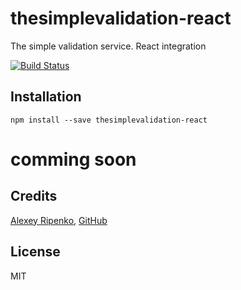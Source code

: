 # thesimplevalidation-react

The simple validation service. React integration

[![Build Status](https://travis-ci.org/ripenko/thesimplevalidation-react.svg?branch=master)](https://travis-ci.org/ripenko/thesimplevalidation-react)

## Installation
```
npm install --save thesimplevalidation-react
```

# comming soon


## Credits
[Alexey Ripenko](http://ripenko.ru/), [GitHub](https://github.com/ripenko/)

## License

MIT
